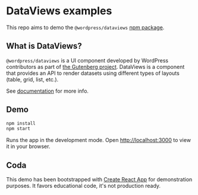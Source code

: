 # DataViews examples

This repo aims to demo the `@wordpress/dataviews` [npm package](https://www.npmjs.com/package/@wordpress/dataviews).

## What is DataViews?

`@wordpress/dataviews` is a UI component developed by WordPress contributors as part of [the Gutenberg project](https://github.com/wordPress/gutenberg). DataViews is a component that provides an API to render datasets using different types of layouts (table, grid, list, etc.).

See [documentation](https://github.com/WordPress/gutenberg/tree/trunk/packages/dataviews) for more info.

## Demo

```sh
npm install
npm start
```

Runs the app in the development mode. Open [http://localhost:3000](http://localhost:3000) to view it in your browser.

## Coda

This demo has been bootstrapped with [Create React App](https://github.com/facebook/create-react-app) for demonstration purposes. It favors educational code, it's not production ready.

